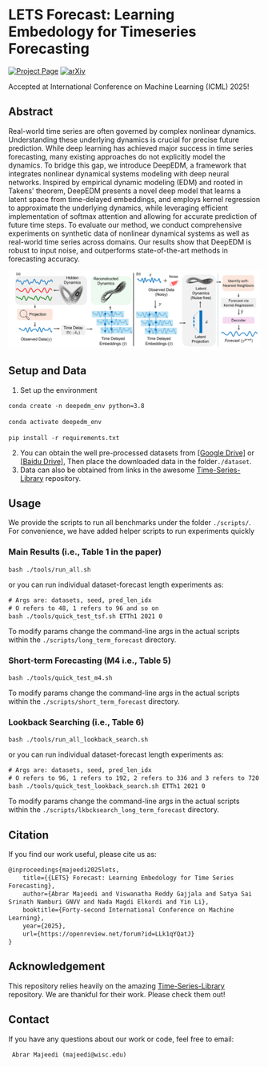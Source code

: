 # LETS Forecast: Learning Embedology for Timeseries Forecasting
[![Project Page](https://img.shields.io/badge/Project-Page-blue.svg)](https://abrarmajeedi.github.io/deep_edm/)
[![arXiv](https://img.shields.io/badge/arXiv-2312.04364-b31b1b.svg)](https://arxiv.org/abs/2506.06454)

Accepted at International Conference on Machine Learning (ICML) 2025!


## Abstract
Real-world time series are often governed by complex nonlinear dynamics. Understanding these underlying dynamics is crucial for precise future prediction. While deep learning has achieved major success in time series forecasting, many existing approaches do not explicitly model the dynamics. To bridge this gap, we introduce DeepEDM, a framework that integrates nonlinear dynamical systems modeling with deep neural networks. Inspired by empirical dynamic modeling (EDM) and rooted in Takens' theorem, DeepEDM presents a novel deep model that learns a latent space from time-delayed embeddings, and employs kernel regression to approximate the underlying dynamics, while leveraging efficient implementation of softmax attention and allowing for accurate prediction of future time steps. To evaluate our method, we conduct comprehensive experiments on synthetic data of nonlinear dynamical systems as well as real-world time series across domains. Our results show that DeepEDM is robust to input noise, and outperforms state-of-the-art methods in forecasting accuracy.

![](./pic/main_fig.png)

## Setup and Data

1. Set up the environment
```
conda create -n deepedm_env python=3.8

conda activate deepedm_env

pip install -r requirements.txt
```

2. You can obtain the well pre-processed datasets from [[Google Drive]](https://drive.google.com/drive/folders/13Cg1KYOlzM5C7K8gK8NfC-F3EYxkM3D2?usp=sharing) or [[Baidu Drive]](https://pan.baidu.com/s/1r3KhGd0Q9PJIUZdfEYoymg?pwd=i9iy), Then place the downloaded data in the folder`./dataset`.
3. Data can also be obtained from links in the awesome [Time-Series-Library](https://github.com/thuml/Time-Series-Library) repository.
  

## Usage

We provide the scripts to run all benchmarks under the folder `./scripts/`. For convenience, we have added helper scripts to run experiments quickly


### Main Results (i.e., Table 1 in the paper)

```
bash ./tools/run_all.sh
```
or you can run individual dataset-forecast length experiments as:

```
# Args are: datasets, seed, pred_len_idx
# O refers to 48, 1 refers to 96 and so on
bash ./tools/quick_test_tsf.sh ETTh1 2021 0
```
To modify params change the command-line args in the actual scripts within the `./scripts/long_term_forecast` directory.


### Short-term Forecasting (M4 i.e., Table 5)
```
bash ./tools/quick_test_m4.sh
```

To modify params change the command-line args in the actual scripts within the `./scripts/short_term_forecast` directory.

### Lookback Searching (i.e., Table 6)
```
bash ./tools/run_all_lookback_search.sh
```

or you can run individual dataset-forecast length experiments as:

```
# Args are: datasets, seed, pred_len_idx
# O refers to 96, 1 refers to 192, 2 refers to 336 and 3 refers to 720 
bash ./tools/quick_test_lookback_search.sh ETTh1 2021 0
```

To modify params change the command-line args in the actual scripts within the `./scripts/lkbcksearch_long_term_forecast` directory.


## Citation
If you find our work useful, please cite us as:
```
@inproceedings{majeedi2025lets,
	title={{LETS} Forecast: Learning Embedology for Time Series Forecasting},
	author={Abrar Majeedi and Viswanatha Reddy Gajjala and Satya Sai Srinath Namburi GNVV and Nada Magdi Elkordi and Yin Li},
	booktitle={Forty-second International Conference on Machine Learning},
	year={2025},
	url={https://openreview.net/forum?id=LLk1qYQatJ}
}
```
## Acknowledgement

This repository relies heavily on the amazing [Time-Series-Library](https://github.com/thuml/Time-Series-Library) repository. We are thankful for their work. Please check them out!

## Contact
If you have any questions about our work or code, feel free to email:
```
 Abrar Majeedi (majeedi@wisc.edu)
```